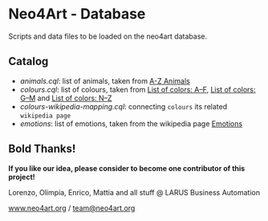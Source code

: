 # Neo4Art - Database

Scripts and data files to be loaded on the neo4art database.

## Catalog

- _animals.cql_: list of animals, taken from [A-Z Animals](http://a-z-animals.com)
- _colours.cql_: list of colours, taken from
[List of colors: A–F](http://en.wikipedia.org/wiki/List_of_colors:_A%E2%80%93F),
[List of colors: G–M](http://en.wikipedia.org/wiki/List_of_colors:_G%E2%80%93M) and
[List of colors: N–Z](http://en.wikipedia.org/wiki/List_of_colors:_N%E2%80%93Z)
- _colours-wikipedia-mapping.cql_: connecting `colours` its related `wikipedia page`
- _emotions_: list of emotions, taken from the wikipedia page [Emotions](http://en.wikipedia.org/wiki/Emotion)

## Bold Thanks!

**If you like our idea, please consider to become one contributor of this project!**


Lorenzo, Olimpia, Enrico, Mattia and all stuff @ LARUS Business Automation

www.neo4art.org / team@neo4art.org
 
